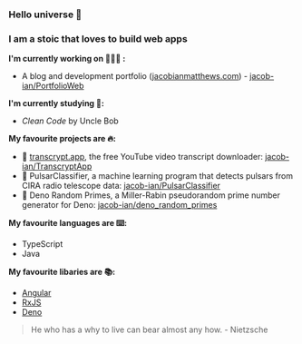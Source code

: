 ### Hello universe 👋

### I am a stoic that loves to build web apps

**I'm currently working on 👨🏻‍💻 :**
- A blog and development portfolio ([jacobianmatthews.com](https://jacobianmatthews.com)) - [jacob-ian/PortfolioWeb](https://github.com/jacob-ian/PortfolioWeb)

**I'm currently studying 📖:**
- *Clean Code* by Uncle Bob

**My favourite projects are 🔥:**
- 📃 [transcrypt.app](https://transcrypt.app), the free YouTube video transcript downloader: [jacob-ian/TranscryptApp](https://github.com/jacob-ian/TranscryptApp)
- 📡 PulsarClassifier, a machine learning program that detects pulsars from CIRA radio telescope data: [jacob-ian/PulsarClassifier](https://github.com/jacob-ian/PulsarClassifier)
- 🦕 Deno Random Primes, a Miller-Rabin pseudorandom prime number generator for Deno: [jacob-ian/deno_random_primes](https://github.com/jacob-ian/deno_random_primes)

**My favourite languages are ⌨️:**
- TypeScript
- Java

**My favourite libaries are 📚:**
- [Angular](https://github.com/angular/angular)
- [RxJS](https://github.com/ReactiveX/rxjs)
- [Deno](https://github.com/denoland/deno)

> He who has a why to live can bear almost any how. - Nietzsche
